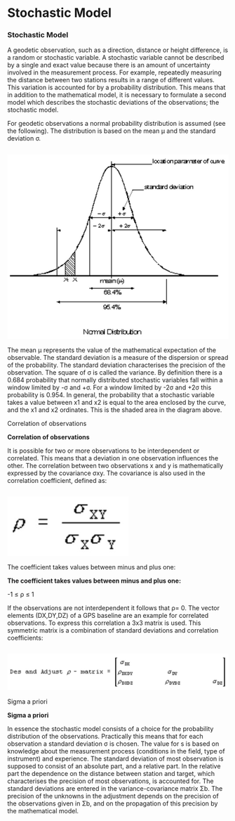 # Stochastic Model

### Stochastic Model

A geodetic observation, such as a direction, distance or height difference, is a random or stochastic variable. A stochastic variable cannot be described by a single and exact value because there is an amount of uncertainty involved in the measurement process. For example, repeatedly measuring the distance between two stations results in a range of different values. This variation is accounted for by a probability distribution. This means that in addition to the mathematical model, it is necessary to formulate a second model which describes the stochastic deviations of the observations; the stochastic model.

For geodetic observations a normal probability distribution is assumed (see the following). The distribution is based on the mean μ and the standard deviation σ.

|  |  |
| --- | --- |

![Image](graphics/00470203.jpg)

The mean μ represents the value of the mathematical expectation of the observable. The standard deviation is a measure of the dispersion or spread of the probability. The standard deviation characterises the precision of the observation. The square of σ is called the variance. By definition there is a 0.684 probability that normally distributed stochastic variables fall within a window limited by -σ and +σ. For a window limited by -2σ and +2σ this probability is 0.954. In general, the probability that a stochastic variable takes a value between x1 and x2 is equal to the area enclosed by the curve, and the x1 and x2 ordinates. This is the shaded area in the diagram above.

Correlation of observations

**Correlation of observations**

It is possible for two or more observations to be interdependent or correlated. This means that a deviation in one observation influences the other. The correlation between two observations x and y is mathematically expressed by the covariance σxy. The covariance is also used in the correlation coefficient, defined as:

|  |  |
| --- | --- |

![Image](graphics/00470206.jpg)

The coefficient takes values between minus and plus one:

**The coefficient takes values between minus and plus one:**

-1 ≤ ρ  ≤ 1

If the observations are not interdependent it follows that ρ= 0. The vector elements (DX,DY,DZ) of a GPS baseline are an example for correlated observations. To express this correlation a 3x3 matrix is used. This symmetric matrix is a combination of standard deviations and correlation coefficients:

|  |  |
| --- | --- |

![Image](graphics/00470211.jpg)

Sigma a priori

**Sigma a priori**

In essence the stochastic model consists of a choice for the probability distribution of the observations. Practically this means that for each observation a standard deviation σ is chosen. The value for s is based on knowledge about the measurement process (conditions in the field, type of instrument) and experience. The standard deviation of most observation is supposed to consist of an absolute part, and a relative part. In the relative part the dependence on the distance between station and target, which characterises the precision of most observations, is accounted for. The standard deviations are entered in the variance-covariance matrix Σb. The precision of the unknowns in the adjustment depends on the precision of the observations given in Σb, and on the propagation of this precision by the mathematical model.

